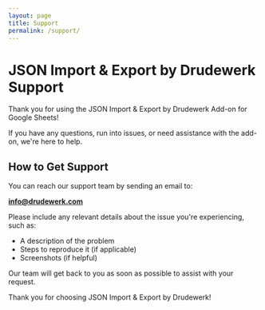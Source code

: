 ```yaml
---
layout: page
title: Support
permalink: /support/
---
```


# JSON Import & Export by Drudewerk Support

Thank you for using the JSON Import & Export by Drudewerk Add-on for Google Sheets!

If you have any questions, run into issues, or need assistance with the add-on, we're here to help.

## How to Get Support

You can reach our support team by sending an email to:

**[info@drudewerk.com](mailto:info@drudewerk.com)**

Please include any relevant details about the issue you're experiencing, such as:
- A description of the problem
- Steps to reproduce it (if applicable)
- Screenshots (if helpful)

Our team will get back to you as soon as possible to assist with your request.

Thank you for choosing JSON Import & Export by Drudewerk!
